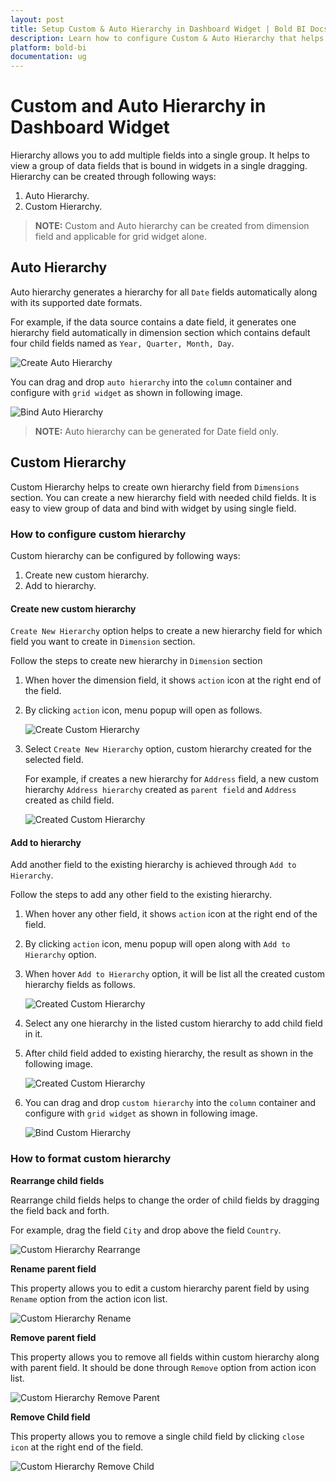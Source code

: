 ```yaml
---
layout: post
title: Setup Custom & Auto Hierarchy in Dashboard Widget | Bold BI Docs
description: Learn how to configure Custom & Auto Hierarchy that helps add multiple column fields into a single field for the user's visual needs using the Bold BI application.
platform: bold-bi
documentation: ug
---
```


# Custom and Auto Hierarchy in Dashboard Widget

Hierarchy allows you to add multiple fields into a single group. It helps to view a group of data fields that is bound in widgets in a single dragging. Hierarchy can be created through following ways:

1. Auto Hierarchy.
2. Custom Hierarchy.

> **NOTE:**  Custom and Auto hierarchy can be created from dimension field and applicable for grid widget alone.

## Auto Hierarchy

Auto hierarchy generates a hierarchy for all `Date` fields automatically along with its supported date formats.

For example, if the data source contains a date field, it generates one hierarchy field automatically in dimension section which contains default four child fields named as `Year, Quarter, Month, Day`.

![Create Auto Hierarchy](/static/assets/visualizing-data/working-with-widgets/images/auto-hierarchy.png#max-width=55%)

You can drag and drop `auto hierarchy` into the `column` container and configure with `grid widget` as shown in following image.

![Bind Auto Hierarchy](/static/assets/visualizing-data/working-with-widgets/images/bind-auto-hierarchy.png#max-width=95%)

> **NOTE:**  Auto hierarchy can be generated for Date field only.

## Custom Hierarchy

Custom Hierarchy helps to create own hierarchy field from `Dimensions` section. You can create a new hierarchy field with needed child fields. It is easy to view group of data and bind with widget by using single field.

### How to configure custom hierarchy

Custom hierarchy can be configured by following ways:
1. Create new custom hierarchy.
2. Add to hierarchy.

#### Create new custom hierarchy

`Create New Hierarchy` option helps to create a new hierarchy field for which field you want to create in `Dimension` section.

Follow the steps to create new hierarchy in `Dimension` section

1. When hover the dimension field, it shows `action` icon at the right end of the field.
2. By clicking `action` icon, menu popup will open as follows.

    ![Create Custom Hierarchy](/static/assets/visualizing-data/working-with-widgets/images/create-custom-hierarchy.png#max-width=55%)

3. Select `Create New Hierarchy` option, custom hierarchy created for the selected field.

    For example, if creates a new hierarchy for `Address` field, a new custom hierarchy `Address hierarchy` created as `parent field` and `Address` created as child field.

    ![Created Custom Hierarchy](/static/assets/visualizing-data/working-with-widgets/images/created-custom-hierarchy.png#max-width=55%)

#### Add to hierarchy

Add another field to the existing hierarchy is achieved through `Add to Hierarchy`.

Follow the steps to add any other field to the existing hierarchy.

1. When hover any other field, it shows `action` icon at the right end of the field.
2. By clicking `action` icon, menu popup will open along with `Add to Hierarchy` option.
3. When hover `Add to Hierarchy` option, it will be list all the created custom hierarchy fields as follows.

    ![Created Custom Hierarchy](/static/assets/visualizing-data/working-with-widgets/images/add-custom-hierarchy.png#max-width=55%)

4. Select any one hierarchy in the listed custom hierarchy to add child field in it.
5. After child field added to existing hierarchy, the result as shown in the following image.

    ![Created Custom Hierarchy](/static/assets/visualizing-data/working-with-widgets/images/Created-add-custom-hierarchy.png#max-width=55%)

6. You can drag and drop `custom hierarchy` into the `column` container and configure with `grid widget` as shown in following image.

    ![Bind Custom Hierarchy](/static/assets/visualizing-data/working-with-widgets/images/bind-custom-hierarchy.png#max-width=95%)

### How to format custom hierarchy

**Rearrange child fields**

Rearrange child fields helps to change the order of child fields by dragging the field back and forth.

For example, drag the field `City` and drop above the field `Country`.

![Custom Hierarchy Rearrange](/static/assets/visualizing-data/working-with-widgets/images/custom-hierarchy-rearrange.png#max-width=55%)

**Rename parent field**

This property allows you to edit a custom hierarchy parent field by using `Rename` option from the action icon list.

![Custom Hierarchy Rename](/static/assets/visualizing-data/working-with-widgets/images/rename-custom-hierarchy.png#max-width=55%)

**Remove parent field**

This property allows you to remove all fields within custom hierarchy along with parent field. It should be done through `Remove` option from action icon list.

![Custom Hierarchy Remove Parent](/static/assets/visualizing-data/working-with-widgets/images/remove-custom-hierarchy-parent.png#max-width=55%)

**Remove Child field**

This property allows you to remove a single child field by clicking `close icon` at the right end of the field.

![Custom Hierarchy Remove Child](/static/assets/visualizing-data/working-with-widgets/images/remove-custom-hierarchy-child.png#max-width=55%)
